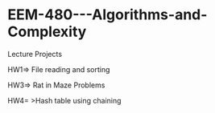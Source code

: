 # EEM-480---Algorithms-and-Complexity

Lecture Projects

HW1=> File reading and sorting 

HW3=> Rat in Maze Problems 

HW4= >Hash table using chaining

